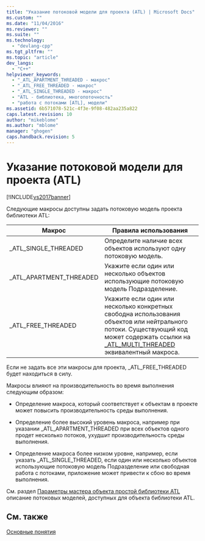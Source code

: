 ```yaml
---
title: "Указание потоковой модели для проекта (ATL) | Microsoft Docs"
ms.custom: ""
ms.date: "11/04/2016"
ms.reviewer: ""
ms.suite: ""
ms.technology: 
  - "devlang-cpp"
ms.tgt_pltfrm: ""
ms.topic: "article"
dev_langs: 
  - "C++"
helpviewer_keywords: 
  - "_ATL_APARTMENT_THREADED - макрос"
  - "_ATL_FREE_THREADED - макрос"
  - "_ATL_SINGLE_THREADED - макрос"
  - "ATL - библиотека, многопоточность"
  - "работа с потоками [ATL], модели"
ms.assetid: 6b571078-521c-4f3e-9f08-482aa235a822
caps.latest.revision: 10
author: "mikeblome"
ms.author: "mblome"
manager: "ghogen"
caps.handback.revision: 5
---
```

# Указание потоковой модели для проекта (ATL)
[!INCLUDE[vs2017banner](../assembler/inline/includes/vs2017banner.md)]

Следующие макросы доступны задать потоковую модель проекта библиотеки ATL:  
  
|Макрос|Правила использования|  
|------------|---------------------------|  
|\_ATL\_SINGLE\_THREADED|Определите наличие всех объектов используют одну потоковую модель.|  
|\_ATL\_APARTMENT\_THREADED|Укажите если один или несколько объектов использующие потоковую модель Подразделение.|  
|\_ATL\_FREE\_THREADED|Укажите если один или несколько конкретных свободна использования объектов или нейтрального потоки.  Существующий код может содержать ссылки на [\_ATL\_MULTI\_THREADED](../Topic/_ATL_MULTI_THREADED.md) эквивалентный макроса.|  
  
 Если не задать все эти макросы для проекта, \_ATL\_FREE\_THREADED будет находиться в силу.  
  
 Макросы влияют на производительность во время выполнения следующим образом:  
  
-   Определение макроса, который соответствует к объектам в проекте может повысить производительность среды выполнения.  
  
-   Определение более высокий уровень макроса, например при указании \_ATL\_APARTMENT\_THREADED при всех объектов одного продет несколько потоков, ухудшит производительность среды выполнения.  
  
-   Определение макроса более низком уровне, например, если указать \_ATL\_SINGLE\_THREADED, если один или несколько объектов использующие потоковую модель Подразделение или свободная работа с потоками, приложение может привести к сбою во время выполнения.  
  
 См. раздел [Параметры мастера объекта простой библиотеки ATL](../atl/reference/options-atl-simple-object-wizard.md) описание потоковых моделей, доступных для объекта библиотеки ATL.  
  
## См. также  
 [Основные понятия](../atl/active-template-library-atl-concepts.md)